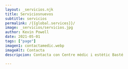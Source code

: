 ```yaml
---
layout: _servicios.njk
title: Serviciosnuevos
subtitle: servicios
permalink: /{{global.services}}/
image: _servicios/servicios.jpg
author: Kevin Powell 
date: 2021-05-01
tags: ["page"]
imagen1: contactamedic.webp
imageAlt: Contacta
descripcion: Contacta con Centre mèdic i estètic Basté

---
```


